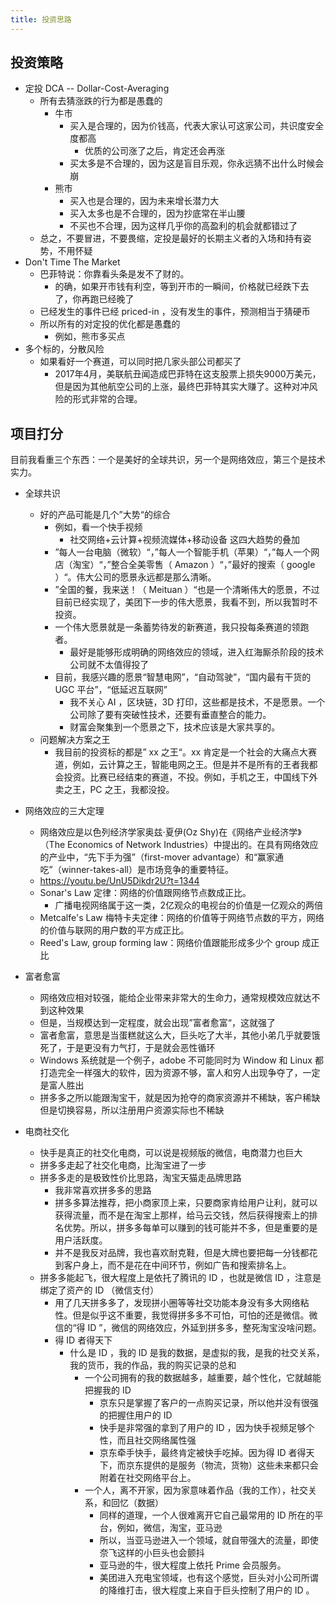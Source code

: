 ```yaml
---
title: 投资思路
---
```


## 投资策略
  - 定投 DCA -- Dollar-Cost-Averaging
    - 所有去猜涨跌的行为都是愚蠢的
      - 牛市
        - 买入是合理的，因为价钱高，代表大家认可这家公司，共识度安全度都高
          - 优质的公司涨了之后，肯定还会再涨
        - 买太多是不合理的，因为这是盲目乐观，你永远猜不出什么时候会崩
      - 熊市
        - 买入也是合理的，因为未来增长潜力大
        - 买入太多也是不合理的，因为抄底常在半山腰
        - 不买也不合理，因为这样几乎你的高盈利的机会就都错过了
    - 总之，不要冒进，不要畏缩，定投是最好的长期主义者的入场和持有姿势，不用怀疑
  - Don't Time The Market
    - 巴菲特说：你靠看头条是发不了财的。
      - 的确，如果开市钱有利空，等到开市的一瞬间，价格就已经跌下去了，你再跑已经晚了
    - 已经发生的事件已经 priced-in ，没有发生的事件，预测相当于猜硬币
    - 所以所有的对定投的优化都是愚蠢的
      - 例如，熊市多买点
  - 多个标的，分散风险
    - 如果看好一个赛道，可以同时把几家头部公司都买了
      - 2017年4月，美联航丑闻造成巴菲特在这支股票上损失9000万美元，但是因为其他航空公司的上涨，最终巴菲特其实大赚了。这种对冲风险的形式非常的合理。


## 项目打分

目前我看重三个东西：一个是美好的全球共识，另一个是网络效应，第三个是技术实力。

- 全球共识
  - 好的产品可能是几个”大势“的综合
    - 例如，看一个快手视频
      - 社交网络+云计算+视频流媒体+移动设备 这四大趋势的叠加
    - ”每人一台电脑（微软）“，”每人一个智能手机（苹果）“，”每人一个网店（淘宝）“，”整合全美零售（ Amazon ）“，”最好的搜索（ google ）“。伟大公司的愿景永远都是那么清晰。
    - ”全国的餐，我来送！（ Meituan ）“也是一个清晰伟大的愿景，不过目前已经实现了，美团下一步的伟大愿景，我看不到，所以我暂时不投资。
    - 一个伟大愿景就是一条蓄势待发的新赛道，我只投每条赛道的领跑者。
      - 最好是能够形成明确的网络效应的领域，进入红海厮杀阶段的技术公司就不太值得投了
    - 目前，我感兴趣的愿景“智慧电网”，“自动驾驶”，“国内最有干货的 UGC 平台”，“低延迟互联网”
      - 我不关心 AI ，区块链，3D 打印，这些都是技术，不是愿景。一个公司除了要有突破性技术，还要有垂直整合的能力。
      - 财富会聚集到一个愿景之下，技术应该是大家共享的。
  - 问题解决方案之王
    - 我目前的投资标的都是” xx 之王“。xx 肯定是一个社会的大痛点大赛道，例如，云计算之王，智能电网之王。但是并不是所有的王者我都会投资。比赛已经结束的赛道，不投。例如，手机之王，中国线下外卖之王，PC 之王，我都没投。

- 网络效应的三大定理
  - 网络效应是以色列经济学家奥兹·夏伊(Oz Shy)在《网络产业经济学》（The Economics of Network Industries）中提出的。在具有网络效应的产业中，“先下手为强”（first-mover advantage）和“赢家通吃”（winner-takes-all）是市场竞争的重要特征。
  - https://youtu.be/UnU5Dikdr2U?t=1344
  - Sonar's Law 定律：网络的价值跟网络节点数成正比。
    - 广播电视网络属于这一类，2亿观众的电视台的价值是一亿观众的两倍
  - Metcalfe's Law 梅特卡夫定律：网络的价值等于网络节点数的平方，网络的价值与联网的用户数的平方成正比。
  - Reed's Law, group forming law：网络价值跟能形成多少个 group 成正比
- 富者愈富
  - 网络效应相对较强，能给企业带来非常大的生命力，通常规模效应就达不到这种效果
  - 但是，当规模达到一定程度，就会出现”富者愈富“，这就强了
  - 富者愈富，意思是当蛋糕就这么大，巨头吃了大半，其他小弟几乎就要饿死了，于是更没有力气打，于是就会恶性循环
  - Windows 系统就是一个例子，adobe 不可能同时为 Window 和 Linux 都打造完全一样强大的软件，因为资源不够，富人和穷人出现争夺了，一定是富人胜出
  - 拼多多之所以能跟淘宝干，就是因为抢夺的商家资源并不稀缺，客户稀缺但是切换容易，所以注册用户资源实际也不稀缺
- 电商社交化
  - 快手是真正的社交化电商，可以说是视频版的微信，电商潜力也巨大
  - 拼多多走起了社交化电商，比淘宝进了一步
  - 拼多多走的是极致性价比思路，淘宝天猫走品牌思路
    - 我非常喜欢拼多多的思路
    - 拼多多算法推荐，把小商家顶上来，只要商家肯给用户让利，就可以获得流量，而不是在淘宝上那样，给马云交钱，然后获得搜索上的排名优势。所以，拼多多每单可以赚到的钱可能并不多，但是重要的是用户活跃度。
    - 并不是我反对品牌，我也喜欢耐克鞋，但是大牌也要把每一分钱都花到客户身上，而不是花在中间环节，例如广告和搜索排名上。
  - 拼多多能起飞，很大程度上是依托了腾讯的 ID ，也就是微信 ID ，注意是绑定了资产的 ID （微信支付）
    - 用了几天拼多多了，发现拼小圈等等社交功能本身没有多大网络粘性。但是似乎这不重要，我觉得拼多多不可怕，可怕的还是微信。微信的“得 ID ”，微信的网络效应，外延到拼多多，整死淘宝没啥问题。
    - 得 ID 者得天下
      - 什么是 ID ，我的 ID 是我的数据，是虚拟的我，是我的社交关系，我的货币，我的作品，我的购买记录的总和
        - 一个公司拥有的我的数据越多，越重要，越个性化，它就越能把握我的 ID
          - 京东只是掌握了客户的一点购买记录，所以他并没有很强的把握住用户的 ID
          - 快手是非常强的拿到了用户的 ID ，因为快手视频足够个性，而且社交网络属性强
          - 京东牵手快手，最终肯定被快手吃掉。因为得 ID 者得天下，而京东提供的是服务（物流，货物）这些未来都只会附着在社交网络平台上。
        - 一个人，离不开家，因为家意味着作品（我的工作），社交关系，和回忆（数据）
          - 同样的道理，一个人很难离开它自己最常用的 ID 所在的平台，例如，微信，淘宝，亚马逊
          - 所以，当亚马逊进入一个领域，就自带强大的流量，即使奈飞这样的小巨头也会颤抖
          - 亚马逊的牛，很大程度上依托 Prime 会员服务。
          - 美团进入充电宝领域，也有这个感觉，巨头对小公司所谓的降维打击，很大程度上来自于巨头控制了用户的 ID 。
